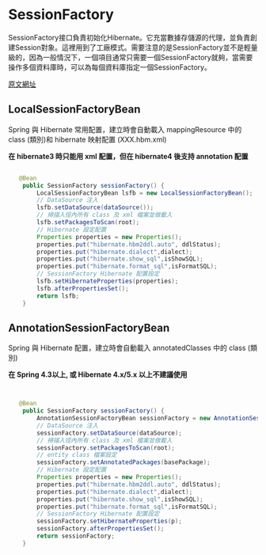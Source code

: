 # SessionFactory

SessionFactory接口負責初始化Hibernate。它充當數據存儲源的代理，並負責創建Session對象。這裡用到了工廠模式。需要注意的是SessionFactory並不是輕量級的，因為一般情況下，一個項目通常只需要一個SessionFactory就夠，當需要操作多個資料庫時，可以為每個資料庫指定一個SessionFactory。

[原文網址](https://read01.com/OnanQ.html)

## LocalSessionFactoryBean

Spring 與 Hibernate 常用配置，建立時會自動載入 mappingResource 中的 class (類別)和 hibernate 映射配置 (XXX.hbm.xml)

**在 hibernate3 時只能用 xml 配置，但在 hibernate4 後支持 annotation 配置**

```java

   @Bean
    public SessionFactory sessionFactory() {
        LocalSessionFactoryBean lsfb = new LocalSessionFactoryBean();
        // DataSource 注入
        lsfb.setDataSource(dataSource());
        // 掃描入徑內所有 class 及 xml 檔案並做載入
        lsfb.setPackagesToScan(root);
        // Hibernate 設定配置
        Properties properties = new Properties();
        properties.put("hibernate.hbm2ddl.auto", ddlStatus);
        properties.put("hibernate.dialect",dialect);
        properties.put("hibernate.show_sql",isShowSQL);
        properties.put("hibernate.format_sql",isFormatSQL);
        // SessionFactory Hibernate 配置設定
        lsfb.setHibernateProperties(properties);
        lsfb.afterPropertiesSet();
        return lsfb;
    }

```

## AnnotationSessionFactoryBean

Spring 與 Hibernate 配置，建立時會自動載入 annotatedClasses 中的 class (類別)

**在 Spring 4.3以上, 或 Hibernate 4.x/5.x 以上不建議使用**

```java


   @Bean
    public SessionFactory sessionFactory() {
        AnnotationSessionFactoryBean sessionFactory = new AnnotationSessionFactoryBean();
        // DataSource 注入
        sessionFactory.setDataSource(dataSource);
        // 掃描入徑內所有 class 及 xml 檔案並做載入
        sessionFactory.setPackagesToScan(root);
        // entity class 檔案設定
        sessionFactory.setAnnotatedPackages(basePackage);
        // Hibernate 設定配置
        Properties properties = new Properties();
        properties.put("hibernate.hbm2ddl.auto", ddlStatus);
        properties.put("hibernate.dialect",dialect);
        properties.put("hibernate.show_sql",isShowSQL);
        properties.put("hibernate.format_sql",isFormatSQL);
        // SessionFactory Hibernate 配置設定
        sessionFactory.setHibernateProperties(p);
        sessionFactory.afterPropertiesSet();
        return sessionFactory;
    }


```